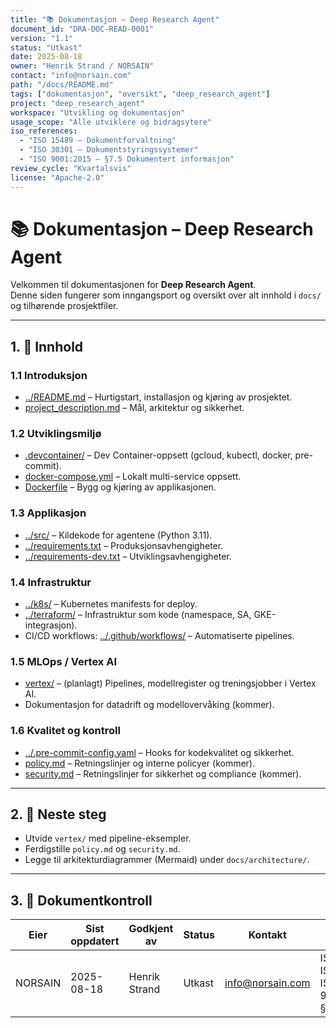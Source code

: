 ```yaml
---
title: "📚 Dokumentasjon – Deep Research Agent"
document_id: "DRA-DOC-READ-0001"
version: "1.1"
status: "Utkast"
date: 2025-08-18
owner: "Henrik Strand / NORSAIN"
contact: "info@norsain.com"
path: "/docs/README.md"
tags: ["dokumentasjon", "oversikt", "deep_research_agent"]
project: "deep_research_agent"
workspace: "Utvikling og dokumentasjon"
usage_scope: "Alle utviklere og bidragsytere"
iso_references:
  - "ISO 15489 – Dokumentforvaltning"
  - "ISO 30301 – Dokumentstyringssystemer"
  - "ISO 9001:2015 – §7.5 Dokumentert informasjon"
review_cycle: "Kvartalsvis"
license: "Apache-2.0"
---
```


# 📚 Dokumentasjon – Deep Research Agent

Velkommen til dokumentasjonen for **Deep Research Agent**.  
Denne siden fungerer som inngangsport og oversikt over alt innhold i `docs/` og tilhørende prosjektfiler.

---

## 1. 📖 Innhold

### 1.1 Introduksjon
- [../README.md](../README.md) – Hurtigstart, installasjon og kjøring av prosjektet.
- [project_description.md](./project_description.md) – Mål, arkitektur og sikkerhet.

### 1.2 Utviklingsmiljø
- [.devcontainer/](../.devcontainer/) – Dev Container-oppsett (gcloud, kubectl, docker, pre-commit).
- [docker-compose.yml](../docker-compose.yml) – Lokalt multi-service oppsett.
- [Dockerfile](../Dockerfile) – Bygg og kjøring av applikasjonen.

### 1.3 Applikasjon
- [../src/](../src/) – Kildekode for agentene (Python 3.11).
- [../requirements.txt](../requirements.txt) – Produksjonsavhengigheter.
- [../requirements-dev.txt](../requirements-dev.txt) – Utviklingsavhengigheter.

### 1.4 Infrastruktur
- [../k8s/](../k8s/) – Kubernetes manifests for deploy.
- [../terraform/](../terraform/) – Infrastruktur som kode (namespace, SA, GKE-integrasjon).
- CI/CD workflows: [../.github/workflows/](../.github/workflows/) – Automatiserte pipelines.

### 1.5 MLOps / Vertex AI
- [vertex/](./vertex/) – (planlagt) Pipelines, modellregister og treningsjobber i Vertex AI.
- Dokumentasjon for datadrift og modellovervåking (kommer).

### 1.6 Kvalitet og kontroll
- [../.pre-commit-config.yaml](../.pre-commit-config.yaml) – Hooks for kodekvalitet og sikkerhet.
- [policy.md](./policy.md) – Retningslinjer og interne policyer (kommer).
- [security.md](./security.md) – Retningslinjer for sikkerhet og compliance (kommer).

---

## 2. 📅 Neste steg

- Utvide `vertex/` med pipeline-eksempler.  
- Ferdigstille `policy.md` og `security.md`.  
- Legge til arkitekturdiagrammer (Mermaid) under `docs/architecture/`.  

---

## 3. 📑 Dokumentkontroll

| Eier       | Sist oppdatert | Godkjent av       | Status | Kontakt          | ISO-samsvar |
|------------|----------------|-------------------|--------|------------------|-------------|
| NORSAIN    | 2025-08-18     | Henrik Strand     | Utkast | info@norsain.com | ISO 15489, ISO 30301, ISO 9001:2015 §7.5 |
